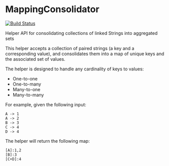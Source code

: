 # MappingConsolidator

[![Build Status](https://travis-ci.org/alexvinall/MappingConsolidator.svg?branch=master)](https://travis-ci.org/alexvinall/MappingConsolidator)

Helper API for consolidating collections of linked Strings into aggregated sets

This helper accepts a collection of paired strings (a key and a corresponding value), 
and consolidates them into a map of unique keys and the associated set of values.

The helper is designed to handle any cardinality of keys to values:
 * One-to-one
 * One-to-many
 * Many-to-one
 * Many-to-many

For example, given the following input:

    A -> 1 
    A -> 2 
    B -> 3 
    C -> 4 
    D -> 4 

The helper will return the following map:

    [A]:1,2 
    [B]:3 
    [C+D]:4
